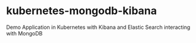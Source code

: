 # kubernetes-mongodb-kibana
Demo Application in Kubernetes with Kibana and Elastic Search interacting with MongoDB

